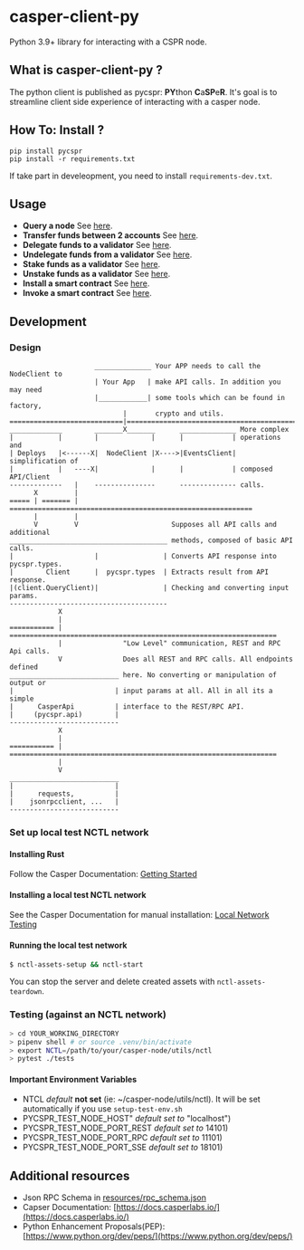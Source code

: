 casper-client-py
======================================================

Python 3.9+ library for interacting with a CSPR node.


What is casper-client-py ?
------------------------------------------------------

The python client is published as pycspr: **PY**thon **C**a**SP**e**R**.  It's goal is to streamline client side experience of interacting with a casper node.


How To: Install ?
------------------------------------------------------

```
pip install pycspr
pip install -r requirements.txt
```
If take part in develeopment, you need to install `requirements-dev.txt`.

## Usage

* **Query a node** See [here](how_tos/how_to_query_a_node.py).
* **Transfer funds between 2 accounts** See [here](how_tos/how_to_transfer.py).
* **Delegate funds to a validator** See [here](how_tos/how_to_delegate.py).
* **Undelegate funds from a validator**  See [here](how_tos/how_to_undelegate.py).
* **Stake funds as a validator** See [here](how_tos/how_to_stake.py).
* **Unstake funds as a validator** See [here](how_tos/how_to_unstake.py).
* **Install a smart contract** See [here](how_tos/how_to_install_a_contract.py).
* **Invoke a smart contract** See [here](how_tos/how_to_invoke_a_contract.py).

## Development

### Design

```
                     ______________ Your APP needs to call the NodeClient to
                     | Your App   | make API calls. In addition you may need
                     |____________| some tools which can be found in factory,
                            |       crypto and utils.
============================|=================================================
_____________        _______X_______      ______________ More complex
|           |        |             |      |            | operations and
| Deploys   |<------X|  NodeClient |X---->|EventsClient| simplification of
|           |   ----X|             |      |            | composed API/Client
-------------   |    ---------------      -------------- calls.
      X         |
===== | ======= | ============================================================
      |         |                    
      V         V                       Supposes all API calls and additional 
_______________________________________ methods, composed of basic API calls. 
|                    |                | Converts API response into pycspr.types.
|        Client      |  pycspr.types  | Extracts result from API response.
|(client.QueryClient)|                | Checking and converting input params. 
---------------------------------------
            X
            |
=========== | ==================================================================
            |               "Low Level" communication, REST and RPC Api calls.
            V               Does all REST and RPC calls. All endpoints defined
___________________________ here. No converting or manipulation of output or
|                         | input params at all. All in all its a simple 
|      CasperApi          | interface to the REST/RPC API.     
|     (pycspr.api)        |   
---------------------------   
            X                 
            |
=========== | ==================================================================
            |
            V
___________________________
|                         |    
|      requests,          |   
|    jsonrpcclient, ...   |   
---------------------------
```

### Set up local test NCTL network

#### Installing Rust

Follow the Casper Documentation: [Getting
Started](https://docs.casperlabs.io/en/latest/dapp-dev-guide/setup-of-rust-contract-sdk.html)

#### Installing a local test NCTL network
See the Casper Documentation for manual installation:
[Local Network Testing](https://docs.casperlabs.io/en/latest/dapp-dev-guide/setup-nctl.html)

#### Running the local test network
```bash
$ nctl-assets-setup && nctl-start 
```

You can stop the server and delete created assets with `nctl-assets-teardown`.

### Testing (against an NCTL network)

```bash
> cd YOUR_WORKING_DIRECTORY
> pipenv shell # or source .venv/bin/activate
> export NCTL=/path/to/your/casper-node/utils/nctl
> pytest ./tests
````

#### Important Environment Variables
* NTCL *default* **not set** (ie: ~/casper-node/utils/nctl). It will be set automatically if you use `setup-test-env.sh`
* PYCSPR_TEST_NODE_HOST" *default set to* "localhost")
* PYCSPR_TEST_NODE_PORT_REST *default set to* 14101)
* PYCSPR_TEST_NODE_PORT_RPC *default set to* 11101)
* PYCSPR_TEST_NODE_PORT_SSE *default set to* 18101)

## Additional resources
* Json RPC Schema in [resources/rpc_schema.json](resources/rpc_schema.json)
* Capser Documentation: [https://docs.casperlabs.io/](https://docs.casperlabs.io/)
* Python Enhancement Proposals(PEP): [https://www.python.org/dev/peps/](https://www.python.org/dev/peps/)
